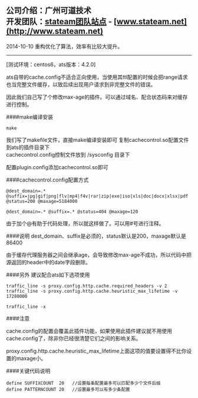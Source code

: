 公司介绍：广州可道技术    
开发团队：[stateam团队站点](http://www.stateam.net) - [www.stateam.net](http://www.stateam.net)    
----    

2014-10-10 重构优化了算法，效率有比较大提升。     


----     
[测试环境：centos6，ats版本：4.2.0]

ats自带的cache.config不适合正向使用，当使用其ttl配置的时候会把range请求也当完整文件缓存，以致后续出现用户请求到非完整文件的错误。

因此我们自己写了个修改max-age的插件。可以通过域名、配合状态码来对缓存进行控制。

####make编译安装

    make

我们写了makefile文件，直接make编译安装即可
复制cachecontrol.so配置文件到ats的插件目录下    
cachecontrol.config控制文件放到 /sysconfig 目录下

配置plugin.config添加cachecontrol.so即可


####cachecontrol.config配置方式

    @dest_domain=.* @suffix=jpg|gif|png|flv|mp4|f4v|rar|zip|exe|iso|xls|doc|docx|xlsx|pdf @status=200 @maxage=5184000 
    
    @dest_domain=.* @suffix=.* @status=404 @maxage=120

由于加个@有助于代码处理，所以就这样做了。可以用#号进行注释。

####说明
dest_domain、suffix是必须的，status默认是200，maxage默认是86400

由于缓存代理服务器之间会继承age，会导致修改max-age不成功，所以代码中把源返回的header中的date字段删除。

####另外
建议配合ats如下选项使用

    traffic_line -s proxy.config.http.cache.required_headers -v 2
    traffic_line -s proxy.config.http.cache.heuristic_max_lifetime -v 17280000

    traffic_line -x

####注意

cache.config的配置会覆盖此插件功能，如果使用此插件建议就不用使用cache.config了，除非你已经很清楚它们之间的影响关系。

proxy.config.http.cache.heuristic_max_lifetime上面这项的值要设置得不比你设置的maxage小。


####关键代码说明

    define SUFFIXCOUNT  20   //设置每条配置最多可以匹配多少个文件后缀
    define PATTERNCOUNT 20   //设置最多可以有多少条配置

